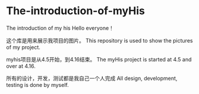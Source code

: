 # The-introduction-of-myHis
The introduction of my his
Hello everyone！

这个库是用来展示我项目的图片。
This repository is used to show the pictures of my project.

myhis项目是从4.5开始，到4.16结束。
The myHis project is  started  at 4.5 and over at 4.16.

所有的设计，开发，测试都是我自己一个人完成
All design, development, testing is done by myself.
